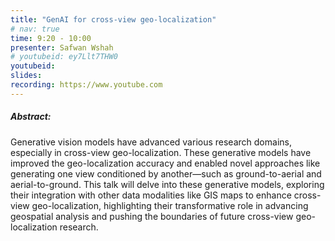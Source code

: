 ```yaml
---
title: "GenAI for cross-view geo-localization"
# nav: true
time: 9:20 - 10:00
presenter: Safwan Wshah
# youtubeid: ey7Llt7THW0
youtubeid:
slides:
recording: https://www.youtube.com
---
```


##### Abstract:
Generative vision models have advanced various research domains, especially in cross-view geo-localization. These generative models have improved the geo-localization accuracy and enabled novel approaches like generating one view conditioned by another—such as ground-to-aerial and aerial-to-ground. This talk will delve into these generative models, exploring their integration with other data modalities like GIS maps to enhance cross-view geo-localization, highlighting their transformative role in advancing geospatial analysis and pushing the boundaries of future cross-view geo-localization research.